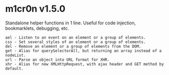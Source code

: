 m1cr0n v1.5.0
======

Standalone helper functions in 1 line. Useful for code injection, bookmarklets, debugging, etc.

```
ael - Listen to an event on an element or a group of elements.
css - Set several styles of an element or a group of elements.
del - Remove an element or a group of elements from the DOM.
get - Alias for querySelectorAll, but returning an array instead of a nodeList.
url - Parse an object into URL format for XHR.
xhr - Alias for new XMLHttpRequest, with ajax header and GET method by default.
```
